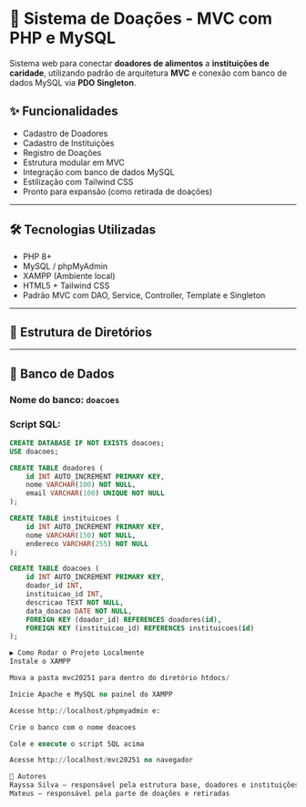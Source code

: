 # 🍲 Sistema de Doações - MVC com PHP e MySQL

Sistema web para conectar **doadores de alimentos** a **instituições de caridade**, utilizando padrão de arquitetura **MVC** e conexão com banco de dados MySQL via **PDO Singleton**.

## ✨ Funcionalidades

- Cadastro de Doadores
- Cadastro de Instituições
- Registro de Doações
- Estrutura modular em MVC
- Integração com banco de dados MySQL
- Estilização com Tailwind CSS
- Pronto para expansão (como retirada de doações)

---

## 🛠️ Tecnologias Utilizadas

- PHP 8+
- MySQL / phpMyAdmin
- XAMPP (Ambiente local)
- HTML5 + Tailwind CSS
- Padrão MVC com DAO, Service, Controller, Template e Singleton

---

## 📁 Estrutura de Diretórios


---

## 🧱 Banco de Dados

### Nome do banco: `doacoes`

### Script SQL:
```sql
CREATE DATABASE IF NOT EXISTS doacoes;
USE doacoes;

CREATE TABLE doadores ( 
    id INT AUTO_INCREMENT PRIMARY KEY, 
    nome VARCHAR(100) NOT NULL, 
    email VARCHAR(100) UNIQUE NOT NULL 
); 

CREATE TABLE instituicoes ( 
    id INT AUTO_INCREMENT PRIMARY KEY, 
    nome VARCHAR(150) NOT NULL, 
    endereco VARCHAR(255) NOT NULL 
); 

CREATE TABLE doacoes ( 
    id INT AUTO_INCREMENT PRIMARY KEY, 
    doador_id INT, 
    instituicao_id INT, 
    descricao TEXT NOT NULL, 
    data_doacao DATE NOT NULL, 
    FOREIGN KEY (doador_id) REFERENCES doadores(id), 
    FOREIGN KEY (instituicao_id) REFERENCES instituicoes(id) 
);

▶️ Como Rodar o Projeto Localmente
Instale o XAMPP

Mova a pasta mvc20251 para dentro do diretório htdocs/

Inicie Apache e MySQL no painel do XAMPP

Acesse http://localhost/phpmyadmin e:

Crie o banco com o nome doacoes

Cole e execute o script SQL acima

Acesse http://localhost/mvc20251 no navegador

👥 Autores
Rayssa Silva — responsável pela estrutura base, doadores e instituições
Mateus — responsável pela parte de doações e retiradas

